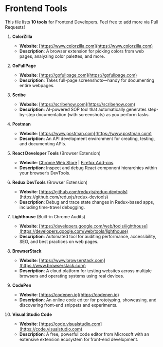 # Frontend Tools

This file lists **10 tools** for Frontend Developers. Feel free to add more via Pull Requests!

1. **ColorZilla**  
   - **Website**: [https://www.colorzilla.com](https://www.colorzilla.com)  
   - **Description**: A browser extension for picking colors from web pages, analyzing color palettes, and more.

2. **GoFullPage**  
   - **Website**: [https://gofullpage.com](https://gofullpage.com)  
   - **Description**: Takes full-page screenshots—handy for documenting entire webpages.

3. **Scribe**  
   - **Website**: [https://scribehow.com](https://scribehow.com)  
   - **Description**: AI-powered SOP tool that automatically generates step-by-step documentation (with screenshots) as you perform tasks.

4. **Postman**  
   - **Website**: [https://www.postman.com](https://www.postman.com)  
   - **Description**: An API development environment for creating, testing, and documenting APIs.

5. **React Developer Tools** (Browser Extension)  
   - **Website**: [Chrome Web Store](https://chrome.google.com/webstore/detail/react-developer-tools) | [Firefox Add-ons](https://addons.mozilla.org/firefox/addon/react-devtools/)  
   - **Description**: Inspect and debug React component hierarchies within your browser’s DevTools.

6. **Redux DevTools** (Browser Extension)  
   - **Website**: [https://github.com/reduxjs/redux-devtools](https://github.com/reduxjs/redux-devtools)  
   - **Description**: Debug and trace state changes in Redux-based apps, including time-travel debugging.

7. **Lighthouse** (Built-in Chrome Audits)  
   - **Website**: [https://developers.google.com/web/tools/lighthouse](https://developers.google.com/web/tools/lighthouse)  
   - **Description**: Automated tool for auditing performance, accessibility, SEO, and best practices on web pages.

8. **BrowserStack**  
   - **Website**: [https://www.browserstack.com](https://www.browserstack.com)  
   - **Description**: A cloud platform for testing websites across multiple browsers and operating systems using real devices.

9. **CodePen**  
   - **Website**: [https://codepen.io](https://codepen.io)  
   - **Description**: An online code editor for prototyping, showcasing, and discovering front-end snippets and experiments.

10. **Visual Studio Code**  
    - **Website**: [https://code.visualstudio.com](https://code.visualstudio.com)  
    - **Description**: A free, powerful code editor from Microsoft with an extensive extension ecosystem for front-end development.
